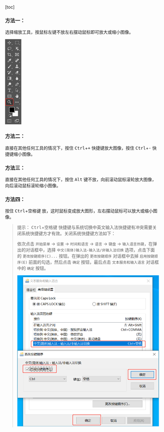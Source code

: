 [toc]

### 方法一：

选择缩放工具，按鼠标左键不放左右摆动鼠标即可放大或缩小图像。

<img src="./images/12.png" alt="12" style="zoom:50%;" />

### 方法二：

直接在其他任何工具的情况下，按住 <kbd>Ctrl</kbd>+<kbd>+</kbd> 快捷键放大图像，按住 <kbd>Ctrl</kbd>+<kbd>-</kbd> 快捷键缩小图像。

### 方法三：

直接在其他任何工具的情况下，按住 <kbd>Alt</kbd> 键不放，向前滚动鼠标滚轮放大图像，向后滚动鼠标滚轮缩小图像。

### 方法四：

按住 <kbd>Ctrl</kbd>+<kbd>空格键</kbd> 放，这时鼠标变成放大图形，左右摆动鼠标可以放大或缩小图像。 

> 提示： <kbd>Ctrl</kbd>+<kbd>空格键</kbd> 快捷键与系统切换中英文输入法快捷键有冲突需要关闭系统快捷键方才有效。关闭系统快捷键方法如下：
>
> 依次点击 `开始菜单` -> `设置` -> `时间和语言` -> `语言` -> `键盘` -> `输入语言热键`，在弹出的对话框中，选择 `中文(简体)输入法-输入法/非输入法切换` 选项，点击下面的 `更改按键顺序(C)...` 按钮。在弹出的 `更改按键顺序` 对话框中去掉 `启用按键顺序(E)` 前面的勾选，然后点击 `确定` 按钮，最后点击 `文本服务和输入语言` 对话框中的 `确定` 按钮。
>
> ![13](./images/13.png)

